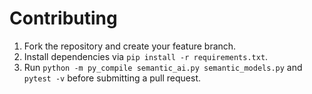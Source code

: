 # Contributing

1. Fork the repository and create your feature branch.
2. Install dependencies via `pip install -r requirements.txt`.
3. Run `python -m py_compile semantic_ai.py semantic_models.py` and `pytest -v` before submitting a pull request.
